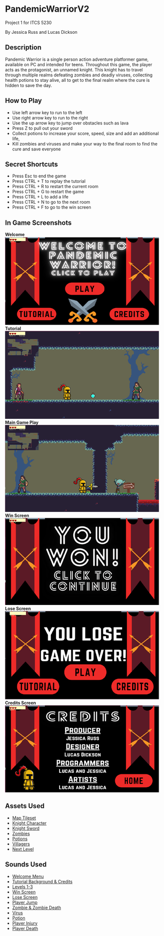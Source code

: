 <h1>PandemicWarriorV2</h1>
Project 1 for ITCS 5230

By Jessica Russ and Lucas Dickson
<br>

<h2>Description</h2>
<p>Pandemic Warrior is a single person action adventure platformer game, available on PC and intended for teens. Throughout this game, the player acts as the protagonist, an unnamed knight. This knight has to travel through multiple realms defeating zombies and deadly viruses, collecting health potions to stay alive, all to get to the final realm where the cure is hidden to save the day. </p>

<h2>How to Play</h2>
<ul>
  <li>Use left arrow key to run to the left</li>
   <li>Use right arrow key to run to the right</li>
   <li>Use the up arrow key to jump over obstacles such as lava</li>
   <li>Press Z to pull out your sword</li>
   <li>Collect potions to increase your score, speed, size and add an additional life,  </li>
   <li>Kill zombies and viruses and make your way to the final room to find the cure and save everyone</li>
</ul>

<h2>Secret Shortcuts</h2>
<ul>
  <li>Press Esc to end the game</li>
  <li>Press CTRL + T to replay the tutorial</li>
  <li>Press CTRL + R to restart the current room</li>
  <li>Press CTRL + G to restart the game</li>
  <li>Press CTRL + L to add a life</li>
  <li>Press CTRL + N to go to the next room</li>
  <li>Press CTRL + F to go to the win screen</li>
</ul>

<h2>In Game Screenshots</h2>
<b>Welcome </b>
<br>
<img src="https://github.com/Jessicaruss99/PandemicWarriorV2/blob/main/readmeimages/welcome.png" alt="Welcome Screen">


<br>
<b>Tutorial</b>
<br>
<img src="https://github.com/Jessicaruss99/PandemicWarriorV2/blob/main/readmeimages/tutorial.png" alt="Tutorial Screen">


<br>
<b>Main Game Play</b>
<br>
<img src="https://github.com/Jessicaruss99/PandemicWarriorV2/blob/main/readmeimages/play.png" alt="Play Screen">

<br>
<b>Win Screen</b>
<br>
<img src="https://github.com/Jessicaruss99/PandemicWarriorV2/blob/main/readmeimages/win.png" alt="Win Screen">


<br>
<b>Lose Screen</b>
<br>
<img src="https://github.com/Jessicaruss99/PandemicWarriorV2/blob/main/readmeimages/lose.png" alt="Lose Screen">


<br>
<b>Credits Screen</b>
<br>
<img src="https://github.com/Jessicaruss99/PandemicWarriorV2/blob/main/readmeimages/credits.png" alt="Credits Screen">

<h2>Assets Used</h2>
<ul>
  <li><a href="https://szadiart.itch.io/paltformer-fantasy-complete">Map Tileset</a></li>
  <li><a href="https://opengameart.org/content/golden-knight-character-sprite">Knight Character</a></li>
  <li><a href="https://opengameart.org/content/golden-knight-sword">Knight Sword</a></li>
  <li><a href="https://opengameart.org/content/zombie-animations">Zombies</a></li>
  <li><a href="https://opengameart.org/content/potion-bottles">Potions</a></li>
  <li><a href="https://opengameart.org/content/villagers-sprite-sheets-pixel-art-pack">Villagers</a></li>
  <li><a href="https://opengameart.org/content/arrow-sign">Next Level</a></li>
</ul>

<h2>Sounds Used</h2>
<ul>
  <li><a href="https://opengameart.org/content/menu-music">Welcome Menu</a></li>
  <li><a href="https://opengameart.org/content/mystical-theme">Tutorial Background & Credits</a></li>
  <li><a href="https://opengameart.org/content/a-battle-theme-165-bpm">Levels 1-3</a></li>
  <li><a href="https://opengameart.org/content/won-orchestral-winning-jingle">Win Screen</a></li>
  <li><a href="https://opengameart.org/content/rpg-title-screen-music-pack">Lose Screen</a></li>
  <li><a href="https://opengameart.org/content/menu-music">Player Jump</a></li>
   <li><a href="https://opengameart.org/content/zombies-sound-pack">Zombie & Zombie Death</a></li>
   <li><a href="https://opengameart.org/content/nes-sounds">Virus</a></li>
   <li><a href="https://opengameart.org/content/replenish-life-force-sound">Potion</a></li>
   <li><a href="https://opengameart.org/content/grunts-male-death-and-pain">Player Injury</a></li>
   <li><a href="https://opengameart.org/content/retro-deaddestroyeddamaged-sound">Player Death</a></li>
</ul>


